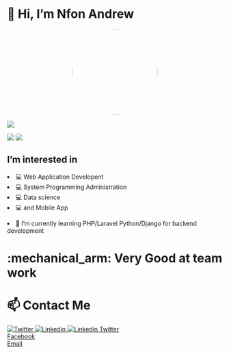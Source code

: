 <h1>👋 Hi, I’m Nfon Andrew</h1>
<p align="center">
  <img width="200" height="200" style="border-radius: 50%" src="https://avatars.githubusercontent.com/u/58951422?v=4">
</p> 
<img src="https://github-readme-stats.vercel.app/api?username=andrew21-mch"/>
<p width="100">
  <img src="https://github-profile-trophy.vercel.app/?username=andrew21-mch&theme=juicyfresh">
  <img src="https://camo.githubusercontent.com/andrew21-mch">
  
</p>
</p>
<h2>I’m interested in </h2> 
<li> 💻 Web Application Developent</li>
<li> 💻 System Programming Administration</li>
<li> 💻 Data science</li>  
<li> 💻 and Mobile App</li>
<p><li>🌱 I’m currently learning PHP/Laravel Python/Django for backend development</li> 
<h1> :mechanical_arm: Very Good at team work</h1>
 <h1>📫 Contact Me </h1>
 <a href="https://twitter.com/nfonandrew73">
  <img
    alt="Twitter"
    src="https://img.shields.io/badge/Twitter-1DA1F2?logo=twitter&logoColor=white&style=for-the-badge"/>
</a>
<a href="https://www.linkedin.com/in/nfon-andrew-7703a11a0/">
  <img
    alt="Linkedin"
    src="https://img.shields.io/badge/linkedin-0077B5?logo=linkedin&logoColor=white&style=for-the-badge"/>
  </a>
  
  <a href="https://mailto:nfonandrew73@gmail.com/">
  <img
    alt="Linkedin"
    src="https://www.google.com/search?q=gmail+image&tbm=isch&source=iu&ictx=1&fir=6NbxOOm81kknGM%252Cs9yAWExfgav_cM%252C_%253BCsQyWZwCj0Aq3M%252CT0IaL89e8I5rvM%252C_%253BhSg5AoCMosGfZM%252CARL-4qWhqu3xvM%252C_%253BVDxVGTW6YtlXRM%252CjQvvzfqYPiundM%252C_%253BGzSck_-dEt5r5M%252CHXlYQidSHaB-yM%252C_%253BXTcHUDMp4n6KMM%252Cm0F5PzQ-QPKXsM%252C_%253BuGwURSGi6ipmoM%252Cgq0MKfGXxpm4iM%252C_%253BCKykHsUShEXs5M%252CVmHZwvx3_XiPrM%252C_%253BWVLEvuHVbfwQxM%252CeAZBCWaPowT9hM%252C_%253BAu6q-nwpMRrkJM%252C5_NY7ngliqVMnM%252C_%253BWtfc9O2TSGMi0M%252CZdyeRxfGwrAv7M%252C_%253BOC2RtTfn-XZmCM%252CjQvvzfqYPiundM%252C_%253B23wEamrieYPNdM%252CJzhdZESEzyvw8M%252C_&vet=1&usg=AI4_-kTvGGXnWsXA6cZoFqvfos1jdJaKdQ&sa=X&ved=2ahUKEwiM24O33JT0AhUNYsAKHZ2lDzYQ9QF6BAgPEAE#imgrc=CsQyWZwCj0Aq3M"/>
  </a>
<a href="https://twitter.com/nfonandrew73">Twitter </a> <br>
<a href="https://facebook.com/nfonandrew">Facebook</a><br>
<a href="nfonandrew73@gmail.com">Email</a><br>
</p> 

<!---
andrew21-mch/andrew21-mch is a ✨ special ✨ repository because its `README.md` (this file) appears on your GitHub profile.
You can click the Preview link to take a look at your changes.

